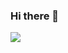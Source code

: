 ### Hi there 👋

<img src="https://img.shields.io/badge/python%20-%2314354C.svg?&style=for-the-badge&logo=python&logoColor=white"/>




<!--
**Adhenrique12/Adhenrique12** is a ✨ _special_ ✨ repository because its `README.md` (this file) appears on your GitHub profile.

Here are some ideas to get you started:

- 🔭 I’m currently working on ...
- 🌱 I’m currently learning ...
- 👯 I’m looking to collaborate on ...
- 🤔 I’m looking for help with ...
- 💬 Ask me about ...
- 📫 How to reach me: ...
- 😄 Pronouns: ...
- ⚡ Fun fact: ...
-->
